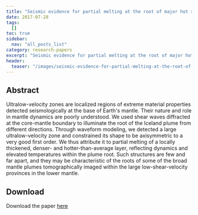 ```yaml
---
title: "Seismic evidence for partial melting at the root of major hot spot plumes"
date: 2017-07-28
tags:
  []
toc: true
sidebar:
  nav: "all_posts_list"
category: research-papers
excerpt: "Seismic evidence for partial melting at the root of major hot spot plumes"
header:
  teaser: "/images/seismic-evidence-for-partial-melting-at-the-root-of-major-hot-spot-plumes/Yuan_Rom.jpeg"
---
```


## Abstract 
Ultralow-velocity zones are localized regions of extreme material properties detected seismologically at the base of Earth's mantle. Their nature and role in mantle dynamics are poorly understood. We used shear waves diffracted at the core-mantle boundary to illuminate the root of the Iceland plume from different directions. Through waveform modeling, we detected a large ultralow-velocity zone and constrained its shape to be axisymmetric to a very good first order. We thus attribute it to partial melting of a locally thickened, denser- and hotter-than-average layer, reflecting dynamics and elevated temperatures within the plume root. Such structures are few and far apart, and they may be characteristic of the roots of some of the broad mantle plumes tomographically imaged within the large low-shear-velocity provinces in the lower mantle.

## Download
Download the paper <a href="https://www.science.org/doi/10.1126/science.aan0760" class="btn btn--success">here</a>
